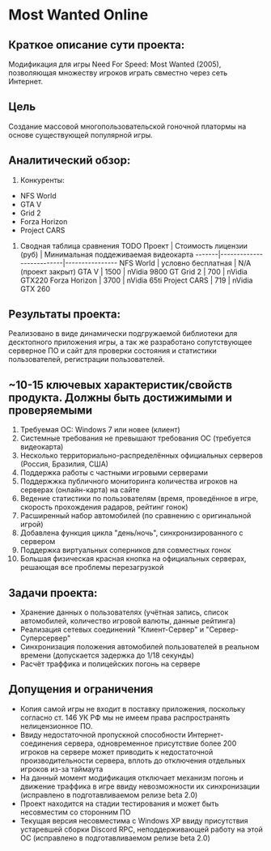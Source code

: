 Most Wanted Online
==================

## Краткое описание сути проекта:
Модификация для игры Need For Speed: Most Wanted (2005), позволяющая множеству игроков играть свместно через сеть Интернет.

## Цель
Создание массовой многопользовательской гоночной платормы на основе существующей популярной игры.

## Аналитический обзор:
1. Конкуренты:
* NFS World
* GTA V
* Grid 2
* Forza Horizon
* Project CARS
1. Сводная таблица сравнения 
TODO
Проект | Стоимость лицензии (руб) | Минимальная поддеживаемая видеокарта
-------|--------------------------|----------------
NFS World | условно бесплатная | N/A (проект закрыт)
GTA V | 1500 | nVidia 9800 GT
Grid 2 | 700 | nVidia GTX220
Forza Horizon | 3700 | nVidia 65ti
Project CARS | 719 | nVidia GTX 260

## Результаты проекта:
Реализовано в виде динамически подгружаемой библиотеки для десктопного приложения игры, а так же разработано сопутствующее серверное ПО и сайт для проверки состояния и статистики пользователей, регистрации пользователей.

## ~10-15 ключевых характеристик/свойств продукта. Должны быть достижимыми и проверяемыми
1. Требуемая ОС: Windows 7 или новее (клиент)
2. Системные требования не превышают требования ОС (требуется видеокарта)
3. Несколько территориально-распределённых официальных серверов (Россия, Бразилия, США)
4. Поддержка работы с частными игровыми серверами
5. Поддержжка публичного мониторинга количества игроков на серверах (онлайн-карта) на сайте
6. Ведение статистики по пользователям (время, проведённое в игре, скорость прохождения радаров, рейтинг гонок)
7. Расширенный набор автомобилей (по сравнению с оригинальной игрой)
8. Добавлена функция цикла "день/ночь", синхронизированного с сервером
9. Поддержка виртуальных соперников для совместных гонок
10. Большая физическая красная кнопка на официальных серверах, решающая все проблемы перезагрузкой

## Задачи проекта:
* Хранение данных о пользователях (учётная запись, список автомобилей, количество игровой валюты, данные рейтинга)
* Реализация сетевых соединений "Клиент-Сервер" и "Сервер-Суперсервер"
* Синхронизация положения автомобилей пользователей в реальном времени (допускается задержка до 1/18 секунды)
* Расчёт траффика и полицейских погонь на сервере

## Допущения и ограничения
* Копия самой игры не входит в поставку приложения, поскольку согласно ст. 146 УК РФ мы не имеем права распространять нелицензионное ПО.
* Ввиду недостаточной пропускной способности Интернет-соединения сервера, одновременное присутствие более 200 игроков на сервере может приводить к недостаточной производительности сервера, вплоть до отключения отдельных игроков из-за таймаута
* На данный момент модификация отключает механизм погонь и движение траффика в игре ввиду невозможности их синхронизации (исправлено в подготавливаемом релизе beta 2.0)
* Проект находится на стадии тестирования и может быть несовместим со сторонним ПО
* Текущая версия несовместима с Windows XP ввиду присутствия устаревшей сборки Discord RPC, неподдерживающей работу на этой ОС (исправлено в подготавливаемом релизе beta 2.0)

